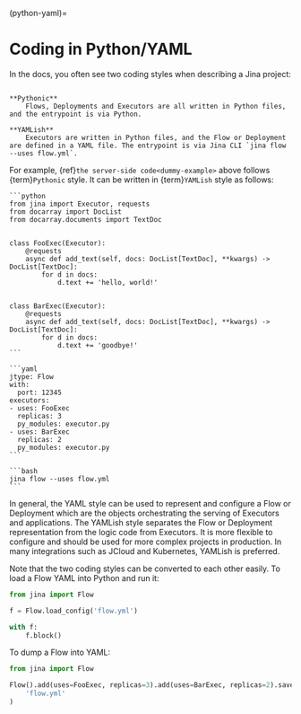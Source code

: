 (python-yaml)=
# Coding in Python/YAML

In the docs, you often see two coding styles when describing a Jina project: 

```{glossary}

**Pythonic**
    Flows, Deployments and Executors are all written in Python files, and the entrypoint is via Python.
    
**YAMLish**
    Executors are written in Python files, and the Flow or Deployment are defined in a YAML file. The entrypoint is via Jina CLI `jina flow --uses flow.yml`.
```

For example, {ref}`the server-side code<dummy-example>` above follows {term}`Pythonic` style. It can be written in {term}`YAMLish` style as follows:

````{tab} executor.py
```python
from jina import Executor, requests
from docarray import DocList
from docarray.documents import TextDoc


class FooExec(Executor):
    @requests
    async def add_text(self, docs: DocList[TextDoc], **kwargs) -> DocList[TextDoc]:
        for d in docs:
            d.text += 'hello, world!'


class BarExec(Executor):
    @requests
    async def add_text(self, docs: DocList[TextDoc], **kwargs) -> DocList[TextDoc]:
        for d in docs:
            d.text += 'goodbye!'
```
````

````{tab} flow.yml
```yaml
jtype: Flow
with:
  port: 12345
executors:
- uses: FooExec
  replicas: 3
  py_modules: executor.py
- uses: BarExec
  replicas: 2
  py_modules: executor.py
```
````

````{tab} Entrypoint
```bash
jina flow --uses flow.yml
```
````

In general, the YAML style can be used to represent and configure a Flow or Deployment which are the objects orchestrating the serving of Executors and applications.
The YAMLish style separates the Flow or Deployment representation from the logic code from Executors. It is more flexible to configure and should be used for more complex projects in production. In many integrations such as JCloud and Kubernetes, YAMLish is preferred. 

Note that the two coding styles can be converted to each other easily. To load a Flow YAML into Python and run it:

```python
from jina import Flow

f = Flow.load_config('flow.yml')

with f:
    f.block()
```

To dump a Flow into YAML:

```python
from jina import Flow

Flow().add(uses=FooExec, replicas=3).add(uses=BarExec, replicas=2).save_config(
    'flow.yml'
)
```
